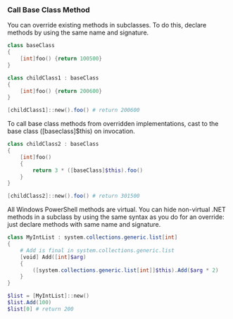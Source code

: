 ### Call Base Class Method

You can override existing methods in subclasses. To do this, declare methods by using the same name and signature.
```PowerShell
class baseClass
{
	[int]foo() {return 100500}
}

class childClass1 : baseClass
{
	[int]foo() {return 200600}
}

[childClass1]::new().foo() # return 200600
```
To call base class methods from overridden implementations, cast to the base class (\[baseclass\]$this) on invocation.

```PowerShell
class childClass2 : baseClass
{
	[int]foo()
	{
		return 3 * ([baseClass]$this).foo()
	}
}

[childClass2]::new().foo() # return 301500
```
All Windows PowerShell methods are virtual. You can hide non-virtual .NET methods in a subclass by using the same syntax as you do for an override: just declare methods with same name and signature.

```PowerShell
class MyIntList : system.collections.generic.list[int]
{
	# Add is final in system.collections.generic.list
	[void] Add([int]$arg)
	{
		([system.collections.generic.list[int]]$this).Add($arg * 2)
	}
}

$list = [MyIntList]::new()
$list.Add(100)
$list[0] # return 200
```